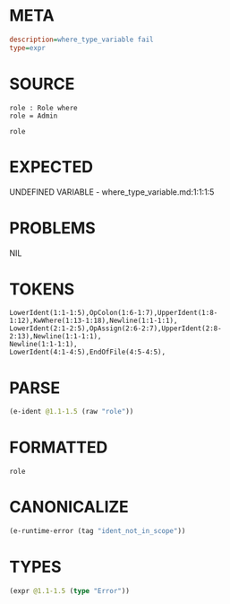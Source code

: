 # META
~~~ini
description=where_type_variable fail
type=expr
~~~
# SOURCE
~~~roc
role : Role where
role = Admin

role
~~~
# EXPECTED
UNDEFINED VARIABLE - where_type_variable.md:1:1:1:5
# PROBLEMS
NIL
# TOKENS
~~~zig
LowerIdent(1:1-1:5),OpColon(1:6-1:7),UpperIdent(1:8-1:12),KwWhere(1:13-1:18),Newline(1:1-1:1),
LowerIdent(2:1-2:5),OpAssign(2:6-2:7),UpperIdent(2:8-2:13),Newline(1:1-1:1),
Newline(1:1-1:1),
LowerIdent(4:1-4:5),EndOfFile(4:5-4:5),
~~~
# PARSE
~~~clojure
(e-ident @1.1-1.5 (raw "role"))
~~~
# FORMATTED
~~~roc
role
~~~
# CANONICALIZE
~~~clojure
(e-runtime-error (tag "ident_not_in_scope"))
~~~
# TYPES
~~~clojure
(expr @1.1-1.5 (type "Error"))
~~~
